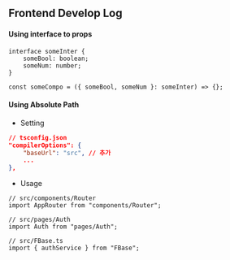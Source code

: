 ## Frontend Develop Log

#### Using interface to props

```tsx
interface someInter {
    someBool: boolean;
    someNum: number;
}

const someCompo = ({ someBool, someNum }: someInter) => {};
```

#### Using Absolute Path

-   Setting

```json
// tsconfig.json
"compilerOptions": {
    "baseUrl": "src", // 추가
    ...
},
```

-   Usage

```tsx
// src/components/Router
import AppRouter from "components/Router";

// src/pages/Auth
import Auth from "pages/Auth";

// src/FBase.ts
import { authService } from "FBase";
```
